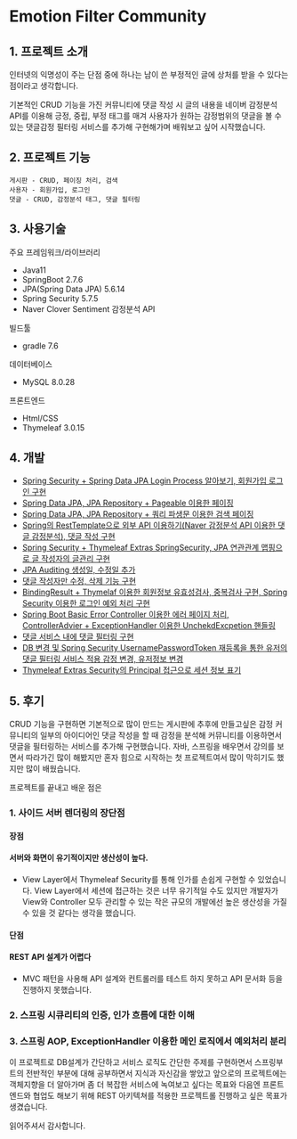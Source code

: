 # Emotion Filter Community
## 1. 프로젝트 소개
인터넷의 익명성이 주는 단점 중에 하나는 남이 쓴 부정적인 글에 상처를 받을 수 있다는 점이라고 생각합니다.

기본적인 CRUD 기능을 가진 커뮤니티에 댓글 작성 시 글의 내용을 네이버 감정분석 API를 이용해 긍정, 중립, 부정 태그를 매겨 사용자가 원하는 감정범위의 댓글을 볼 수 있는 댓글감정 필터링 서비스를 추가해 구현해가며 배워보고 싶어 시작했습니다.

## 2. 프로젝트 기능
    게시판 - CRUD, 페이징 처리, 검색
    사용자 - 회원가입, 로그인
    댓글 - CRUD, 감정분석 태그, 댓글 필터링
## 3. 사용기술
주요 프레임워크/라이브러리
- Java11
- SpringBoot 2.7.6
- JPA(Spring Data JPA) 5.6.14
- Spring Security 5.7.5
- Naver Clover Sentiment 감정분석 API

빌드툴
- gradle 7.6

데이터베이스
- MySQL 8.0.28

프론트엔드
- Html/CSS
- Thymeleaf 3.0.15

## 4. 개발
- [Spring Security + Spring Data JPA Login Process 알아보기, 회원가입 로그인 구현](https://anythingis.tistory.com/79)
- [Spring Data JPA, JPA Repository + Pageable 이용한 페이징](https://anythingis.tistory.com/80)
- [Spring Data JPA, JPA Repository + 쿼리 파생문 이용한 검색 페이징](https://anythingis.tistory.com/81)
- [Spring의 RestTemplate으로 외부 API 이용하기(Naver 감정분석 API 이용한 댓글 감정분석), 댓글 작성 구현](https://anythingis.tistory.com/82)
- [Spring Security + Thymeleaf Extras SpringSecurity, JPA 연관관계 맵핑으로 글 작성자의 글관리 구현](https://anythingis.tistory.com/83)
- [JPA Auditing 생성일, 수정일 추가](https://anythingis.tistory.com/84)
- [댓글 작성자만 수정, 삭제 기능 구현](https://anythingis.tistory.com/86)
- [BindingResult + Thymelaf 이용한 회원정보 유효성검사, 중복검사 구현, Spring Security 이용한 로그인 예외 처리 구현](https://anythingis.tistory.com/87)
- [Spring Boot Basic Error Controller 이용한 에러 페이지 처리, ControllerAdvier + ExceptionHandler 이용한 UnchekdExcpetion 핸들링](https://anythingis.tistory.com/89)
- [댓글 서비스 내에 댓글 필터링 구현](https://anythingis.tistory.com/89)
- [DB 변경 및 Spring Security UsernamePasswordToken 재등록을 통한 유저의 댓글 필터링 서비스 적용 감정 변경, 유저정보 변경](https://anythingis.tistory.com/90)
- [Thymeleaf Extras Security의 Principal 접근으로 세션 정보 표기](https://anythingis.tistory.com/91)
## 5. 후기
CRUD 기능을 구현하면 기본적으로 많이 만드는 게시판에 추후에 만들고싶은 감정 커뮤니티의 일부의 아이디어인 댓글 작성을 할 때 감정을 분석해 커뮤니티를 이용하면서 댓글을 필터링하는 서비스를 추가해 구현했습니다. 
자바, 스프링을 배우면서 강의를 보면서 따라가긴 많이 해봤지만 혼자 힘으로 시작하는 첫 프로젝트여서 많이 막히기도 했지만 많이 배웠습니다.

프로젝트를 끝내고 배운 점은
### 1. 사이드 서버 렌더링의 장단점
#### 장점 
#### 서버와 화면이 유기적이지만  생산성이 높다.
- View Layer에서 Thymeleaf Security를 통해 인가를 손쉽게 구현할 수 있었습니다. View Layer에서 세션에 접근하는 것은 너무 유기적일 수도 있지만 개발자가 View와 Controller 모두 관리할 수 있는 작은 규모의 개발에선 높은 생산성을 가질 수 있을 것 같다는 생각을 했습니다.

#### 단점

#### REST API 설계가 어렵다
- MVC 패턴을 사용해 API 설계와 컨트롤러를 테스트 하지 못하고 API 문서화 등을 진행하지 못했습니다.

### 2. 스프링 시큐리티의 인증, 인가 흐름에 대한 이해
### 3. 스프링 AOP, ExceptionHandler 이용한 메인 로직에서 예외처리 분리

이 프로젝트로 DB설계가 간단하고 서비스 로직도 간단한 주제를 구현하면서 스프링부트의 전반적인 부분에 대해 공부하면서 지식과 자신감을 쌓았고 앞으로의 프로젝트에는 객체지향을 더 알아가며 좀 더 복잡한 서비스에 녹여보고 싶다는 목표와 다음엔 프론트엔드와 협업도 해보기 위해 REST 아키텍쳐를 적용한 프로젝트롤 진행하고 싶은 목표가 생겼습니다.

읽어주셔서 감사합니다.
